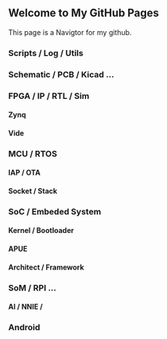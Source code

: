 ## Welcome to My GitHub Pages

This page is a Navigtor for my github.


### Scripts / Log / Utils

### Schematic / PCB / Kicad ...

### FPGA / IP / RTL / Sim

#### Zynq

#### Vide


### MCU / RTOS

#### IAP / OTA

#### Socket / Stack


### SoC / Embeded System

#### Kernel / Bootloader

#### APUE

#### Architect / Framework

### SoM / RPI ...

#### AI / NNIE /


### Android


